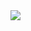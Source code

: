 <img src="https://capsule-render.vercel.app/api?type=waving&color=auto&&customColorList=2,5&height=300&section=header&text=Welcome!&fontSize=90&desc=RIN-1011%20GitHub%20Profile&descAlign=65&descAlignY=65" />
